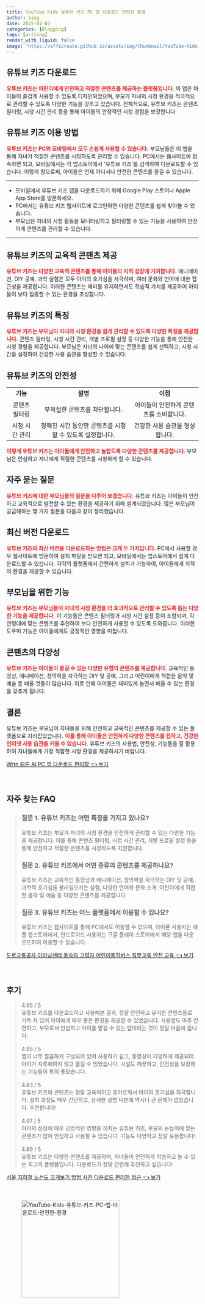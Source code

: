 ```yaml
---
title: YouTube Kids 유튜브 키즈 PC 앱 다운로드 안전한 환경
author: bing
date: 2025-02-03
categories: [Blogging]
tags: [writing]
render_with_liquid: false
image: 'https://afficreate.github.io/assets/img/thumbnail/YouTube-Kids-유튜브-키즈-PC-앱-다운로드-안전한-환경.webp'
---
```



<h2 id='유튜브키즈다운로드'>유튜브 키즈 다운로드</h2>

<p><b><span style="color: #ee2323;">유튜브 키즈는 어린이에게 안전하고 적절한 콘텐츠를 제공하는 플랫폼입니다.</span></b> 이 앱은 아이들이 즐겁게 사용할 수 있도록 디자인되었으며, 부모가 자녀의 시청 환경을 적극적으로 관리할 수 있도록 다양한 기능을 갖추고 있습니다. 전체적으로, 유튜브 키즈는 콘텐츠 필터링, 시청 시간 관리 등을 통해 아이들의 안정적인 시청 경험을 보장합니다. </p>

<h2 id='유튜브키즈이용방법'>유튜브 키즈 이용 방법</h2>

<p><b><span style="color: #ee2323;">유튜브 키즈는 PC와 모바일에서 모두 손쉽게 사용할 수 있습니다.</span></b> 부모님들은 이 앱을 통해 자녀가 적절한 콘텐츠를 시청하도록 관리할 수 있습니다. PC에서는 웹사이트에 접속하면 되고, 모바일에서는 각 앱스토어에서 '유튜브 키즈'를 검색하여 다운로드할 수 있습니다. 이렇게 함으로써, 아이들은 언제 어디서나 안전한 콘텐츠를 즐길 수 있습니다.</p>

<hr />

<ul>
    <li>모바일에서 유튜브 키즈 앱을 다운로드하기 위해 Google Play 스토어나 Apple App Store를 방문하세요.</li>
    <li>PC에서는 유튜브 키즈 웹사이트에 로그인하면 다양한 콘텐츠를 쉽게 찾아볼 수 있습니다.</li>
    <li>부모님은 자녀의 시청 활동을 모니터링하고 필터링할 수 있는 기능을 사용하여 안전하게 콘텐츠를 관리할 수 있습니다.</li>
</ul>

<hr />

<h2 id='교육적콘텐츠제공'>유튜브 키즈의 교육적 콘텐츠 제공</h2>

<p><b><span style="color: #ee2323;">유튜브 키즈는 다양한 교육적 콘텐츠를 통해 아이들의 지적 성장에 기여합니다.</span></b> 애니메이션, DIY 공예, 과학 실험은 모두 아이의 호기심을 자극하며, 여러 문화와 언어에 대한 접근성을 제공합니다. 이러한 콘텐츠는 재미를 유지하면서도 학습적 가치를 제공하여 아이들이 보다 집중할 수 있는 환경을 조성합니다.</p>

<h2 id='유튜브키즈의특징'>유튜브 키즈의 특징</h2>

<p><b><span style="color: #ee2323;">유튜브 키즈는 부모님이 자녀의 시청 환경을 쉽게 관리할 수 있도록 다양한 특징을 제공합니다.</span></b> 콘텐츠 필터링, 시청 시간 관리, 개별 프로필 설정 등 다양한 기능을 통해 안전한 시청 경험을 제공합니다. 부모님은 자녀의 나이에 맞는 콘텐츠를 쉽게 선택하고, 시청 시간을 설정하여 건강한 사용 습관을 형성할 수 있습니다.</p>

<h2 id='유튜브키즈의안전성'>유튜브 키즈의 안전성</h2>

<table>
    <tr>
        <td style="text-align: center; height: 17px;"><b>기능</b></td>
        <td style="text-align: center; height: 17px;"><b>설명</b></td>
        <td style="text-align: center; height: 17px;"><b>이점</b></td>
    </tr>
    <tr>
        <td style="text-align: center; height: 17px;">콘텐츠 필터링</td>
        <td style="text-align: center; height: 17px;">부적절한 콘텐츠를 차단합니다.</td>
        <td style="text-align: center; height: 17px;">아이들이 안전하게 콘텐츠를 소비합니다.</td>
    </tr>
    <tr>
        <td style="text-align: center; height: 17px;">시청 시간 관리</td>
        <td style="text-align: center; height: 17px;">정해진 시간 동안만 콘텐츠를 시청할 수 있도록 설정합니다.</td>
        <td style="text-align: center; height: 17px;">건강한 사용 습관을 형성합니다.</td>
    </tr>
</table>

<p><b><span style="color: #ee2323;">이렇게 유튜브 키즈는 아이들에게 안전하고 놀랍도록 다양한 콘텐츠를 제공합니다.</span></b> 부모님은 안심하고 자녀에게 적절한 콘텐츠를 시청하게 할 수 있습니다.</p>

<h2 id='자주묻는질문'>자주 묻는 질문</h2>

<p><b><span style="color: #ee2323;">유튜브 키즈에 대한 부모님들의 질문을 다루어 보겠습니다.</span></b> 유튜브 키즈는 아이들이 안전하고 교육적으로 발전할 수 있는 환경을 제공하기 위해 설계되었습니다. 많은 부모님이 궁금해하는 몇 가지 질문을 다음과 같이 정리했습니다.</p>

<h2 id='최신버전다운로드'>최신 버전 다운로드</h2>

<p><b><span style="color: #ee2323;">유튜브 키즈의 최신 버전을 다운로드하는 방법은 크게 두 가지입니다.</span></b> PC에서 사용할 경우 웹사이트에 방문하여 설치 파일을 받으면 되고, 모바일에서는 앱스토어에서 쉽게 다운로드할 수 있습니다. 각각의 플랫폼에서 간편하게 설치가 가능하여, 아이들에게 최적의 환경을 제공할 수 있습니다.</p>

<h2 id='부모님을위한기능'>부모님을 위한 기능</h2>

<p><b><span style="color: #ee2323;">유튜브 키즈는 부모님들이 자녀의 시청 환경을 더 효과적으로 관리할 수 있도록 돕는 다양한 기능을 제공합니다.</span></b> 이 기능들은 콘텐츠 필터링과 시청 시간 설정 등이 포함되며, 각 연령대에 맞는 콘텐츠를 추천하여 보다 안전하게 사용할 수 있도록 도와줍니다. 이러한 도우미 기능은 아이들에게도 긍정적인 영향을 미칩니다.</p>

<h2 id='콘텐츠의다양성'>콘텐츠의 다양성</h2>

<p><b><span style="color: #ee2323;">유튜브 키즈는 아이들이 즐길 수 있는 다양한 유형의 콘텐츠를 제공합니다.</span></b> 교육적인 동영상, 애니메이션, 창의력을 자극하는 DIY 및 공예, 그리고 어린이에게 적합한 음악 및 예술 등 배울 것들이 많습니다. 이로 인해 아이들은 재미있게 놀면서 배울 수 있는 환경을 갖추게 됩니다.</p>

<h2 id='결론'>결론</h2>

<p>유튜브 키즈는 부모님이 자녀들을 위해 안전하고 교육적인 콘텐츠를 제공할 수 있는 플랫폼으로 자리잡았습니다. <b><span style="color: #ee2323;">이를 통해 아이들은 안전하게 다양한 콘텐츠를 접하고, 건강한 인터넷 사용 습관을 키울 수 있습니다.</span></b> 유튜브 키즈의 사용법, 안전성, 기능들을 잘 활용하여 자녀들에게 가장 적합한 시청 환경을 제공하시기 바랍니다.</p>


<p><a class="click-button" title="Wrtn 뤼튼 AI PC 앱 다운로드 편리함" href="https://afficreate.github.io/posts/Wrtn-%EB%A4%BC%ED%8A%BC-AI-PC-%EC%95%B1-%EB%8B%A4%EC%9A%B4%EB%A1%9C%EB%93%9C-%ED%8E%B8%EB%A6%AC%ED%95%A8/" rel="dofollow">Wrtn 뤼튼 AI PC 앱 다운로드 편리함 👈 보기</a></p><br>
<h2 id='자주_찾는_FAQ'>자주 찾는 FAQ</h2>
<div itemscope="" itemtype="https://schema.org/FAQPage"> 
<blockquote> 
<div itemscope="" itemprop="mainEntity" itemtype="https://schema.org/Question"> 
<h3 itemprop="name">질문 1. 유튜브 키즈는 어떤 특징을 가지고 있나요?</h3> 
<div itemscope="" itemprop="acceptedAnswer" itemtype="https://schema.org/Answer"> 
<span itemprop="text"> 
<p>유튜브 키즈는 부모가 자녀의 시청 환경을 안전하게 관리할 수 있는 다양한 기능을 제공합니다. 이를 통해 콘텐츠 필터링, 시청 시간 관리, 개별 프로필 설정 등을 통해 안전하고 적절한 콘텐츠를 시청하도록 지원합니다.</p> 
</span> 
</div> 
</div> 

<div itemscope="" itemprop="mainEntity" itemtype="https://schema.org/Question"> 
<h3 itemprop="name">질문 2. 유튜브 키즈에서 어떤 종류의 콘텐츠를 제공하나요?</h3> 
<div itemscope="" itemprop="acceptedAnswer" itemtype="https://schema.org/Answer"> 
<span itemprop="text"> 
<p>유튜브 키즈는 교육적인 동영상과 애니메이션, 창의력을 자극하는 DIY 및 공예, 과학적 호기심을 불러일으키는 실험, 다양한 언어와 문화 소개, 어린이에게 적합한 음악 및 예술 등 다양한 콘텐츠를 제공합니다.</p> 
</span> 
</div> 
</div> 

<div itemscope="" itemprop="mainEntity" itemtype="https://schema.org/Question"> 
<h3 itemprop="name">질문 3. 유튜브 키즈는 어느 플랫폼에서 이용할 수 있나요?</h3> 
<div itemscope="" itemprop="acceptedAnswer" itemtype="https://schema.org/Answer"> 
<span itemprop="text"> 
<p>유튜브 키즈는 웹사이트를 통해 PC에서도 이용할 수 있으며, 아이폰 사용자는 애플 앱스토어에서, 안드로이드 사용자는 구글 플레이 스토어에서 해당 앱을 다운로드하여 이용할 수 있습니다.</p> 
</span> 
</div> 
</div> 

</blockquote> 
</div>
<p><a class="click-button" title="도로교통공사 이러닝센터 동승자 고령자 어린이통학버스 직무교육 안전 교육" href="https://afficreate.github.io/posts/%EB%8F%84%EB%A1%9C%EA%B5%90%ED%86%B5%EA%B3%B5%EC%82%AC-%EC%9D%B4%EB%9F%AC%EB%8B%9D%EC%84%BC%ED%84%B0-%EB%8F%99%EC%8A%B9%EC%9E%90-%EA%B3%A0%EB%A0%B9%EC%9E%90-%EC%96%B4%EB%A6%B0%EC%9D%B4%ED%86%B5%ED%95%99%EB%B2%84%EC%8A%A4-%EC%A7%81%EB%AC%B4%EA%B5%90%EC%9C%A1-%EC%95%88%EC%A0%84-%EA%B5%90%EC%9C%A1/" rel="dofollow">도로교통공사 이러닝센터 동승자 고령자 어린이통학버스 직무교육 안전 교육 👈 보기</a></p><br>
<h2 id='후기'>후기</h2>
<div itemscope itemtype="https://schema.org/Product">
  <blockquote>
  <div itemprop="review" itemscope itemtype="https://schema.org/Review">
      <div itemprop="reviewRating" itemscope itemtype="https://schema.org/Rating"> <span itemprop="ratingValue">4.95</span> / <span itemprop="bestRating">5</span> </div>
      <span itemprop="reviewBody">유튜브 키즈를 다운로드하고 사용해본 결과, 정말 안전하고 유익한 콘텐츠들로 가득 차 있어 아이에게 매우 좋은 환경을 제공할 수 있었습니다. 사용법도 아주 간편하고, 부모로서 안심하고 아이를 맡길 수 있는 앱이라는 것이 정말 마음에 듭니다.</span>
  </div>
  <br>
  <div itemprop="review" itemscope itemtype="https://schema.org/Review">
      <div itemprop="reviewRating" itemscope itemtype="https://schema.org/Rating"> <span itemprop="ratingValue">4.95</span> / <span itemprop="bestRating">5</span> </div>
      <span itemprop="reviewBody">앱이 너무 깔끔하게 구성되어 있어 사용하기 쉽고, 동영상이 다양하게 제공되어 아이가 지루해하지 않고 즐길 수 있었습니다. 시설도 깨끗하고, 안전성을 보장하는 기능들이 특히 좋았습니다.</span>
  </div>
  <br>
  <div itemprop="review" itemscope itemtype="https://schema.org/Review">
      <div itemprop="reviewRating" itemscope itemtype="https://schema.org/Rating"> <span itemprop="ratingValue">4.83</span> / <span itemprop="bestRating">5</span> </div>
      <span itemprop="reviewBody">유튜브 키즈의 콘텐츠는 정말 교육적이고 흥미로워서 아이의 호기심을 자극합니다. 설치 과정도 매우 간단하고, 상세한 설명 덕분에 역시나 큰 문제가 없었습니다. 추천합니다!</span>
  </div>
  <br>
  <div itemprop="review" itemscope itemtype="https://schema.org/Review">
      <div itemprop="reviewRating" itemscope itemtype="https://schema.org/Rating"> <span itemprop="ratingValue">4.97</span> / <span itemprop="bestRating">5</span> </div>
      <span itemprop="reviewBody">아이의 성장에 매우 긍정적인 영향을 끼치는 유튜브 키즈, 부모의 눈높이에 맞는 콘텐츠가 많아 안심하고 사용할 수 있습니다. 기능도 다양하고 정말 유용합니다!</span>
  </div>
  <br>
  <div itemprop="review" itemscope itemtype="https://schema.org/Review">
      <div itemprop="reviewRating" itemscope itemtype="https://schema.org/Rating"> <span itemprop="ratingValue">4.89</span> / <span itemprop="bestRating">5</span> </div>
      <span itemprop="reviewBody">유튜브 키즈는 다양한 콘텐츠를 제공하며, 자녀들이 안전하게 학습하고 놀 수 있는 최고의 플랫폼입니다. 다운로드가 정말 간편해 추천하고 싶습니다!</span>
  </div>
  </blockquote>
</div>
<p><a class="click-button" title="서울 지하철 노선도 크게보기 방법 사진 다운로드 편리한 접근" href="https://afficreate.github.io/posts/%EC%84%9C%EC%9A%B8-%EC%A7%80%ED%95%98%EC%B2%A0-%EB%85%B8%EC%84%A0%EB%8F%84-%ED%81%AC%EA%B2%8C%EB%B3%B4%EA%B8%B0-%EB%B0%A9%EB%B2%95-%EC%82%AC%EC%A7%84-%EB%8B%A4%EC%9A%B4%EB%A1%9C%EB%93%9C-%ED%8E%B8%EB%A6%AC%ED%95%9C-%EC%A0%91%EA%B7%BC/" rel="dofollow">서울 지하철 노선도 크게보기 방법 사진 다운로드 편리한 접근 👈 보기</a></p><br>
<figure class="image"><img src="https://afficreate.github.io/assets/img/thumbnail/YouTube-Kids-유튜브-키즈-PC-앱-다운로드-안전한-환경.webp" alt="YouTube-Kids-유튜브-키즈-PC-앱-다운로드-안전한-환경" width="256" height="256"></figure>